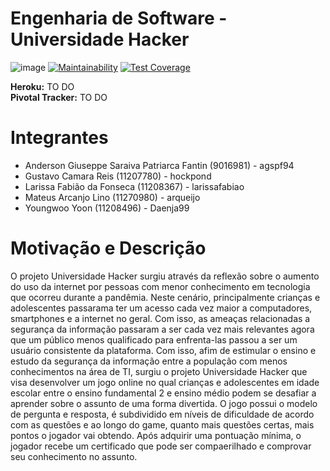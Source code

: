# Engenharia de Software - Universidade Hacker
![image](https://app.travis-ci.com/agspf94/es-universidade-hacker.svg?branch=master)
[![Maintainability](https://api.codeclimate.com/v1/badges/b1663227c5e0583626bf/maintainability)](https://codeclimate.com/github/agspf94/es-universidade-hacker/maintainability)
[![Test Coverage](https://api.codeclimate.com/v1/badges/b1663227c5e0583626bf/test_coverage)](https://codeclimate.com/github/agspf94/es-universidade-hacker/test_coverage)

**Heroku:** TO DO<br>
**Pivotal Tracker:** TO DO

# Integrantes
- Anderson Giuseppe Saraiva Patriarca Fantin (9016981) - agspf94
- Gustavo Camara Reis (11207780) - hockpond
- Larissa Fabião da Fonseca (11208367) - larissafabiao
- Mateus Arcanjo Lino (11270980) - arqueijo
- Youngwoo Yoon (11208496) - Daenja99

# Motivação e Descrição
O projeto Universidade Hacker surgiu através da reflexão sobre o aumento do uso da internet por pessoas com menor conhecimento em tecnologia que ocorreu durante a pandêmia. Neste cenário, principalmente crianças e adolescentes passarama ter um acesso cada vez maior a computadores, smartphones e a internet no geral. Com isso, as ameaças relacionadas a segurança da informação passaram a ser cada vez mais relevantes agora que um público menos qualificado para enfrenta-las passou a ser um usuário consistente da plataforma. Com isso, afim de estimular o ensino e estudo da segurança da informação entre a população com menos conhecimentos na área de TI, surgiu o projeto Universidade Hacker que visa desenvolver um jogo online no qual crianças e adolescentes em idade escolar entre o ensino fundamental 2 e ensino médio podem se desafiar a aprender sobre o assunto de uma forma divertida. O jogo possui o modelo de pergunta e resposta, é subdividido em níveis de dificuldade de acordo com as questões e ao longo do game, quanto mais questões certas, mais pontos o jogador vai obtendo. Após adquirir uma pontuação mínima, o jogador recebe um certificado que pode ser compaerilhado e comprovar seu conhecimento no assunto. 
